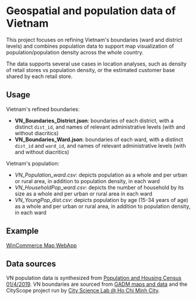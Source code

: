 # Geospatial and population data of Vietnam

This project focuses on refining Vietnam's boundaries (ward and district levels) and combines population data to support map visualization of population/population density across the whole country.

The data supports several use cases in location analyses, such as density of retail stores vs population density, or the estimated customer base shared by each retail store.

## Usage

Vietnam's refined boundaries:
- **VN_Boundaries_District.json**: boundaries of each district, with a distinct `dist_id`, and names of relevant administrative levels (with and without diacritics)
- **VN_Boundaries_Ward.json**: boundaries of each ward, with a distinct `dist_id` and `ward_id`, and names of relevant administrative levels (with and without diacritics)

Vietnam's population:
- *VN_Population_ward.csv*: depicts population as a whole and per urban or rural area, in addition to population density, in each ward
- *VN_HouseholdPop_ward.csv*: depicts the number of household by its size as a whole and per urban or rural area in each ward
- *VN_YoungPop_dist.csv*: depicts population by age (15-34 years of age) as a whole and per urban or rural area, in addition to population density, in each ward

## Example

[WinCommerce Map WebApp](https://github.com/hgscarlette/wcmmap-app)

## Data sources

VN population data is synthesized from [Population and Housing Census 01/4/2019](http://portal.thongke.gov.vn/khodulieudanso2019).
VN boundaries are sourced from [GADM maps and data](https://gadm.org) and the CityScope project run by [City Science Lab @ Ho Chi Minh City](https://www.media.mit.edu/projects/city-science-lab-ho-chi-minh-city/overview/).
